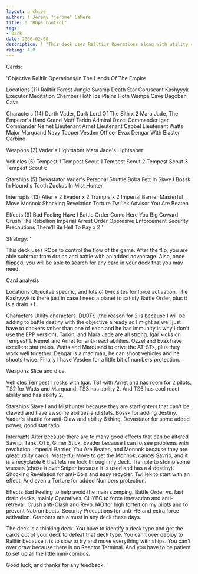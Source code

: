 ```yaml
---
layout: archive
author: ! Jeremy "jerome" LaMere
title: ! "ROps Control"
tags:
- Dark
date: 2000-02-08
description: ! "This deck uses Ralltiir Operations along with utility cards to control the game."
rating: 4.0
---
```

Cards: 

'Objective
Ralltiir Operations/In The Hands Of The Empire

Locations (11)
Ralltiir
Forest
Jungle
Swamp
Death Star
Coruscant
Kashyyyk
Executor Meditation Chamber
Hoth Ice Plains
Hoth Wampa Cave
Dagobah Cave

Characters (14)
Darth Vader, Dark Lord Of The Sith x 2
Mara Jade, The Emperor's Hand
Grand Moff Tarkin
Admiral Ozzel
Commander Igar
Commander Nemet
Lieutenant Arnet
Lieutenant Cabbel
Lieutenant Watts
Major Marquand
Navy Tooper Vesden
Officer Evax
Dengar With Blaster Carbine

Weapons (2)
Vader's Lightsaber
Mara Jade's Lightsaber

Vehicles (5)
Tempest 1
Tempest Scout 1
Tempest Scout 2
Tempest Scout 3
Tempest Scout 6

Starships (5)
Devastator
Vader's Personal Shuttle
Boba Fett In Slave I
Bossk In Hound's Tooth
Zuckus In Mist Hunter

Interrupts (13)
Alter x 2
Evader x 2
Trample x 2
Imperial Barrier
Masterful Move
Monnok
Shocking Revelation
Torture
Twi'lek Advisor
You Are Beaten

Effects (9)
Bad Feeling Have I
Battle Order
Come Here You Big Coward
Crush The Rebellion
Imperial Arrest Order
Oppresive Enforcement
Security Precautions
There'll Be Hell To Pay x 2 '

Strategy: '

This deck uses ROps to control the flow of the game. After the flip, you are able subtract from drains and battle with an added advantage. Also, once flipped, you will be able to search for any card in your deck that you may need.

Card analysis

Locations
Objecitve specific, and lots of twix sites for force activation. The Kashyyyk is there just in case I need a planet to satisfy Battle Order, plus it is a drain +1.

Characters
Utility characters. DLOTS (the reason for 2 is because I will be adding to battle destiny with the objective already so I might as well just have to chokers rather than one of each and he has immunity is why I don't use the EPP version), Tarkin, and Mara Jade are all strong. Igar kicks on Tempest 1. Nemet and Arnet for anti-react abilities. Ozzel and Evax have excellent stat ratios. Watts and Marquand to drive the AT-STs, plus they work well together. Dengar is a mad man, he can shoot vehicles and he shoots twice. Finally I have Vesden for a little bit of numbers protection.

Weapons
Slice and dice.

Vehicles
Tempest 1 rocks with Igar. TS1 with Arnet and has room for 2 pilots. TS2 for Watts and Marquand. TS3 has ability 2. And TS6 has cool react ability and has ability 2.

Starships
Slave I and Misthunter because they are starfighters that can't be clawed and have awsome abilities and stats. Bossk for adding destiny. Vader's shuttle for anti-Claw and ability 6 thing. Devastator for some added power, good stat ratio.

Interrupts
Alter because there are to many good effects that can be altered Savrip, Tank, OTE, Gimer Stick. Evader because I can forsee problems with revolution. Imperial Barrier, You Are Beaten, and Monnok because they are great utility cards. Masterful Move to get the Monnok, cancel Savrip, and it is a recyclable 6 that lets me look through my deck. Trample to stomp some wusses (chose it over Sniper because it is used and has a 4 destiny). Shocking Revelation for anti-Oola and easy recycler. Twi'lek to start with an effect. And even a Torture for added Numbers protection.

Effects
Bad Feeling to help avoid the main stomping. Battle Order vs. fast drain decks, mainly Operatives. CHYBC to force interaction and anti-retreval. Crush anti-Clash and Revo. IAO for high forfeit on my pilots and to prevent Nabrun beats. Security Precautions for anti-HB and extra force activation. Grabbers are a must in any deck these days.

The deck is a thinking deck. You have to identify a deck type and get the cards out of your deck to defeat that deck type. You can't over deploy to Ralltiir because it is to slow to try and move everything with ships. You can't over draw because there is no Reactor Terminal. And you have to be patient to set up all the little mini-combos.

Good luck, and thanks for any feedback.  '
